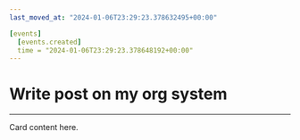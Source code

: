 ```yaml
---
last_moved_at: "2024-01-06T23:29:23.378632495+00:00"

[events]
  [events.created]
  time = "2024-01-06T23:29:23.378648192+00:00"
---
```

# Write post on my org system
---

Card content here.
